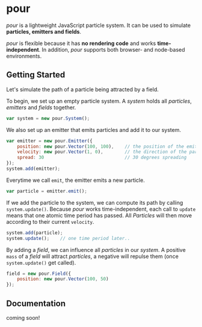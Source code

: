 # pour

*pour* is a lightweight JavaScript particle system. It can be used to simulate **particles, emitters and fields**.

*pour* is flexible because it has **no rendering code** and works **time-independent**. In addition, *pour* supports both browser- and node-based environments.

## Getting Started

Let's simulate the path of a particle being attracted by a field.

To begin, we set up an empty particle system. A *system* holds all *particles*, *emitters* and *fields* together.

```javascript
var system = new pour.System();
```

We also set up an emitter that emits particles and add it to our system.

```javascript
var emitter = new pour.Emitter({
	position: new pour.Vector(100, 100),	// the position of the emitter
	velocity: new pour.Vector(1, 0),		// the direction of the particles
	spread: 30								// 30 degrees spreading
});
system.add(emitter);
```

Everytime we call `emit`, the emitter emits a new particle.

```javascript
var particle = emitter.emit();
```

If we add the particle to the system, we can compute its path by calling `system.update()`. Because *pour* works time-independent, each call to `update` means that one atomic time period has passed. All *Particles* will then move according to their current `velocity`.

```javascript
system.add(particle);
system.update();    // one time period later..
```

By adding a *field*, we can influence all *particles* in our *system*. A positive `mass` of a *field* will attract *particles*, a negative will repulse them (once `system.update()` get called).

```javascript
field = new pour.Field({
	position: new pour.Vector(100, 50)
});
```

## Documentation

coming soon!